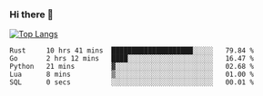 ### Hi there 👋

<!--
**3Xpl0it3r/3Xpl0it3r** is a ✨ _special_ ✨ repository because its `README.md` (this file) appears on your GitHub profile.

Here are some ideas to get you started:

- 🔭 I’m currently working on ...
- 🌱 I’m currently learning ...
- 👯 I’m looking to collaborate on ...
- 🤔 I’m looking for help with ...
- 💬 Ask me about ...
- 📫 How to reach me: ...
- 😄 Pronouns: ...
- ⚡ Fun fact: ...
-->


[![Top Langs](https://github-readme-stats.vercel.app/api/top-langs/?username=3Xpl0it3r&layout=compact)](https://github.com/3Xpl0it3r/3Xpl0it3r)

<!--START_SECTION:waka-->

```text
Rust     10 hrs 41 mins  ████████████████████░░░░░   79.84 %
Go       2 hrs 12 mins   ████░░░░░░░░░░░░░░░░░░░░░   16.47 %
Python   21 mins         ▓░░░░░░░░░░░░░░░░░░░░░░░░   02.68 %
Lua      8 mins          ▒░░░░░░░░░░░░░░░░░░░░░░░░   01.00 %
SQL      0 secs          ░░░░░░░░░░░░░░░░░░░░░░░░░   00.01 %
```

<!--END_SECTION:waka-->
